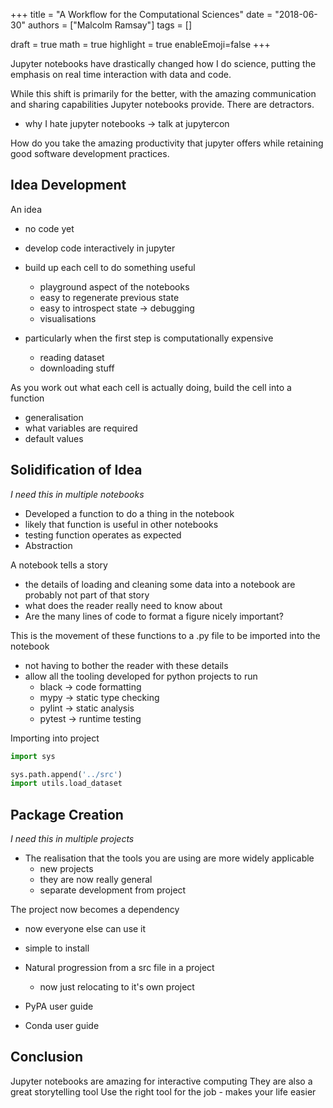 +++
title = "A Workflow for the Computational Sciences"
date = "2018-06-30"
authors = ["Malcolm Ramsay"]
tags = []

draft = true
math = true
highlight = true
enableEmoji=false
+++

Jupyter notebooks have drastically changed how I do science,
putting the emphasis on real time interaction with data and code.

While this shift is primarily for the better,
with the amazing communication and sharing capabilities
Jupyter notebooks provide.
There are detractors.

- why I hate jupyter notebooks -> talk at jupytercon

How do you take the amazing productivity that jupyter offers
while retaining good software development practices.

## Idea Development

An idea
- no code yet
- develop code interactively in jupyter

- build up each cell to do something useful
    - playground aspect of the notebooks
    - easy to regenerate previous state
    - easy to introspect state -> debugging
    - visualisations

- particularly when the first step is computationally expensive
    - reading dataset
    - downloading stuff

As you work out what each cell is actually doing,
build the cell into a function
- generalisation
- what variables are required
- default values


## Solidification of Idea

*I need this in multiple notebooks*

- Developed a function to do a thing in the notebook
- likely that function is useful in other notebooks
- testing function operates as expected
- Abstraction

A notebook tells a story
- the details of loading and cleaning some data into a notebook are probably not part of
  that story
- what does the reader really need to know about
- Are the many lines of code to format a figure nicely important?

This is the movement of these functions to a .py file to be imported into the notebook
- not having to bother the reader with these details
- allow all the tooling developed for python projects to run
    - black -> code formatting
    - mypy -> static type checking
    - pylint -> static analysis
    - pytest -> runtime testing

Importing into project

```python
import sys

sys.path.append('../src')
import utils.load_dataset
```

## Package Creation

*I need this in multiple projects*

- The realisation that the tools you are using are more widely applicable
    - new projects
    - they are now really general
    - separate development from project

The project now becomes a dependency
- now everyone else can use it
- simple to install

- Natural progression from a src file in a project
    - now just relocating to it's own project

- PyPA user guide
- Conda user guide

## Conclusion

Jupyter notebooks are amazing for interactive computing
They are also a great storytelling tool
Use the right tool for the job
    - makes your life easier
